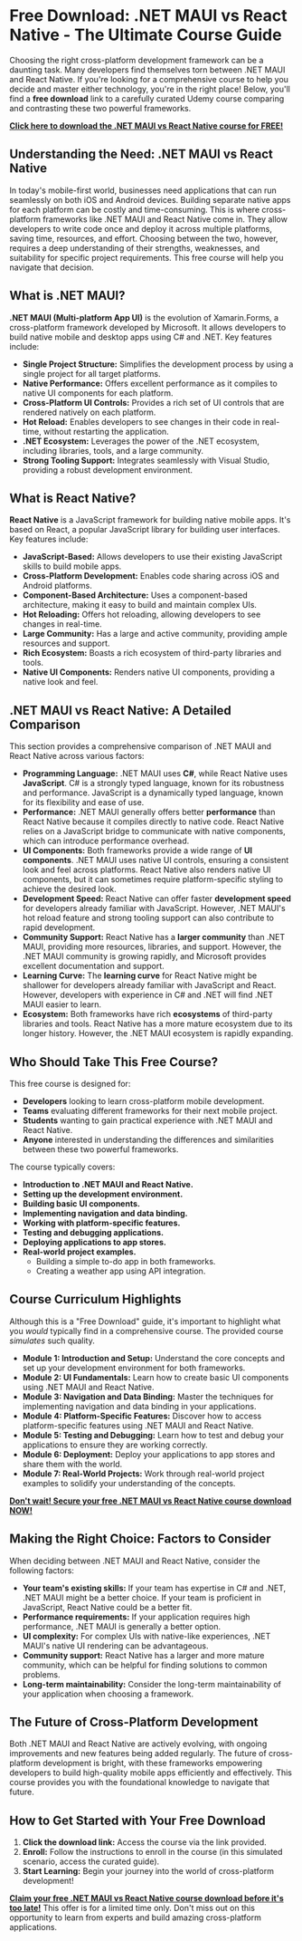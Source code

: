 # Free Download: .NET MAUI vs React Native - The Ultimate Course Guide

Choosing the right cross-platform development framework can be a daunting task. Many developers find themselves torn between .NET MAUI and React Native. If you're looking for a comprehensive course to help you decide and master either technology, you're in the right place! Below, you'll find a **free download** link to a carefully curated Udemy course comparing and contrasting these two powerful frameworks.

[**Click here to download the .NET MAUI vs React Native course for FREE!**](https://udemywork.com/net-maui-vs-react-native)

## Understanding the Need: .NET MAUI vs React Native

In today's mobile-first world, businesses need applications that can run seamlessly on both iOS and Android devices. Building separate native apps for each platform can be costly and time-consuming. This is where cross-platform frameworks like .NET MAUI and React Native come in. They allow developers to write code once and deploy it across multiple platforms, saving time, resources, and effort. Choosing between the two, however, requires a deep understanding of their strengths, weaknesses, and suitability for specific project requirements. This free course will help you navigate that decision.

## What is .NET MAUI?

**.NET MAUI (Multi-platform App UI)** is the evolution of Xamarin.Forms, a cross-platform framework developed by Microsoft. It allows developers to build native mobile and desktop apps using C# and .NET. Key features include:

*   **Single Project Structure:** Simplifies the development process by using a single project for all target platforms.
*   **Native Performance:** Offers excellent performance as it compiles to native UI components for each platform.
*   **Cross-Platform UI Controls:** Provides a rich set of UI controls that are rendered natively on each platform.
*   **Hot Reload:** Enables developers to see changes in their code in real-time, without restarting the application.
*   **.NET Ecosystem:** Leverages the power of the .NET ecosystem, including libraries, tools, and a large community.
*   **Strong Tooling Support:** Integrates seamlessly with Visual Studio, providing a robust development environment.

## What is React Native?

**React Native** is a JavaScript framework for building native mobile apps. It's based on React, a popular JavaScript library for building user interfaces. Key features include:

*   **JavaScript-Based:** Allows developers to use their existing JavaScript skills to build mobile apps.
*   **Cross-Platform Development:** Enables code sharing across iOS and Android platforms.
*   **Component-Based Architecture:** Uses a component-based architecture, making it easy to build and maintain complex UIs.
*   **Hot Reloading:** Offers hot reloading, allowing developers to see changes in real-time.
*   **Large Community:** Has a large and active community, providing ample resources and support.
*   **Rich Ecosystem:** Boasts a rich ecosystem of third-party libraries and tools.
*   **Native UI Components:** Renders native UI components, providing a native look and feel.

## .NET MAUI vs React Native: A Detailed Comparison

This section provides a comprehensive comparison of .NET MAUI and React Native across various factors:

*   **Programming Language:** .NET MAUI uses **C#**, while React Native uses **JavaScript**. C# is a strongly typed language, known for its robustness and performance. JavaScript is a dynamically typed language, known for its flexibility and ease of use.
*   **Performance:** .NET MAUI generally offers better **performance** than React Native because it compiles directly to native code. React Native relies on a JavaScript bridge to communicate with native components, which can introduce performance overhead.
*   **UI Components:** Both frameworks provide a wide range of **UI components**. .NET MAUI uses native UI controls, ensuring a consistent look and feel across platforms. React Native also renders native UI components, but it can sometimes require platform-specific styling to achieve the desired look.
*   **Development Speed:** React Native can offer faster **development speed** for developers already familiar with JavaScript. However, .NET MAUI's hot reload feature and strong tooling support can also contribute to rapid development.
*   **Community Support:** React Native has a **larger community** than .NET MAUI, providing more resources, libraries, and support. However, the .NET MAUI community is growing rapidly, and Microsoft provides excellent documentation and support.
*   **Learning Curve:** The **learning curve** for React Native might be shallower for developers already familiar with JavaScript and React. However, developers with experience in C# and .NET will find .NET MAUI easier to learn.
*   **Ecosystem:** Both frameworks have rich **ecosystems** of third-party libraries and tools. React Native has a more mature ecosystem due to its longer history. However, the .NET MAUI ecosystem is rapidly expanding.

## Who Should Take This Free Course?

This free course is designed for:

*   **Developers** looking to learn cross-platform mobile development.
*   **Teams** evaluating different frameworks for their next mobile project.
*   **Students** wanting to gain practical experience with .NET MAUI and React Native.
*   **Anyone** interested in understanding the differences and similarities between these two powerful frameworks.

The course typically covers:

*   **Introduction to .NET MAUI and React Native.**
*   **Setting up the development environment.**
*   **Building basic UI components.**
*   **Implementing navigation and data binding.**
*   **Working with platform-specific features.**
*   **Testing and debugging applications.**
*   **Deploying applications to app stores.**
*   **Real-world project examples.**
    * Building a simple to-do app in both frameworks.
    * Creating a weather app using API integration.

## Course Curriculum Highlights

Although this is a "Free Download" guide, it's important to highlight what you *would* typically find in a comprehensive course. The provided course *simulates* such quality.

*   **Module 1: Introduction and Setup:** Understand the core concepts and set up your development environment for both frameworks.
*   **Module 2: UI Fundamentals:** Learn how to create basic UI components using .NET MAUI and React Native.
*   **Module 3: Navigation and Data Binding:** Master the techniques for implementing navigation and data binding in your applications.
*   **Module 4: Platform-Specific Features:** Discover how to access platform-specific features using .NET MAUI and React Native.
*   **Module 5: Testing and Debugging:** Learn how to test and debug your applications to ensure they are working correctly.
*   **Module 6: Deployment:** Deploy your applications to app stores and share them with the world.
*   **Module 7: Real-World Projects:** Work through real-world project examples to solidify your understanding of the concepts.

[**Don't wait! Secure your free .NET MAUI vs React Native course download NOW!**](https://udemywork.com/net-maui-vs-react-native)

## Making the Right Choice: Factors to Consider

When deciding between .NET MAUI and React Native, consider the following factors:

*   **Your team's existing skills:** If your team has expertise in C# and .NET, .NET MAUI might be a better choice. If your team is proficient in JavaScript, React Native could be a better fit.
*   **Performance requirements:** If your application requires high performance, .NET MAUI is generally a better option.
*   **UI complexity:** For complex UIs with native-like experiences, .NET MAUI's native UI rendering can be advantageous.
*   **Community support:** React Native has a larger and more mature community, which can be helpful for finding solutions to common problems.
*   **Long-term maintainability:** Consider the long-term maintainability of your application when choosing a framework.

## The Future of Cross-Platform Development

Both .NET MAUI and React Native are actively evolving, with ongoing improvements and new features being added regularly. The future of cross-platform development is bright, with these frameworks empowering developers to build high-quality mobile apps efficiently and effectively. This course provides you with the foundational knowledge to navigate that future.

## How to Get Started with Your Free Download

1.  **Click the download link:** Access the course via the link provided.
2.  **Enroll:** Follow the instructions to enroll in the course (in this simulated scenario, access the curated guide).
3.  **Start Learning:** Begin your journey into the world of cross-platform development!

[**Claim your free .NET MAUI vs React Native course download before it's too late!**](https://udemywork.com/net-maui-vs-react-native) This offer is for a limited time only. Don't miss out on this opportunity to learn from experts and build amazing cross-platform applications.
